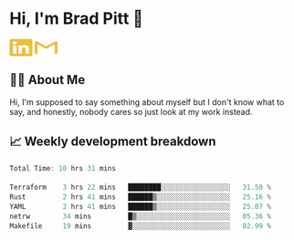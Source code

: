 # Hi, I'm Brad Pitt 👋


<a href="https://www.linkedin.com/in/mathias-mauraisin/" target="blank"><img align="center" src="./icons/linkedin.svg" alt="https://www.linkedin.com/in/mathias-mauraisin/" height="30" width="40" /></a>
<a href="mailto:mathias.mauraisin.pro@gmail.com" target="blank"><img align="center" src="./icons/gmail.svg" alt="redrew" height="30" width="40" /></a>




<!-- ![snap](images/Snap_dark.png?raw=true) -->
<!-- ![snap](images/Snap_dark_bg.png?raw=true) -->


<!-- [![My Skills](https://skillicons.dev/icons?i=c,cpp,html,css,js,ts,)](https://skillicons.dev) -->

## 🙋‍♂️&nbsp;About Me

Hi, I'm supposed to say something about myself but I don't know what to say, and honestly, nobody cares so just look at my work instead.

## 📈&nbsp;Weekly development breakdown

<!-- [![mamaurai's 42 stats](https://badge42.vercel.app/api/v2/cl1l4qz93000609l4yixitcl4/stats?cursusId=21&coalitionId=45)](https://github.com/JaeSeoKim/badge42) -->





<!--START_SECTION:waka-->

```rust
Total Time: 10 hrs 31 mins

Terraform    3 hrs 22 mins   ████████░░░░░░░░░░░░░░░░░   31.50 %
Rust         2 hrs 41 mins   ██████▒░░░░░░░░░░░░░░░░░░   25.16 %
YAML         2 hrs 41 mins   ██████▒░░░░░░░░░░░░░░░░░░   25.07 %
netrw        34 mins         █▒░░░░░░░░░░░░░░░░░░░░░░░   05.36 %
Makefile     19 mins         ▓░░░░░░░░░░░░░░░░░░░░░░░░   02.99 %
```

<!--END_SECTION:waka-->


